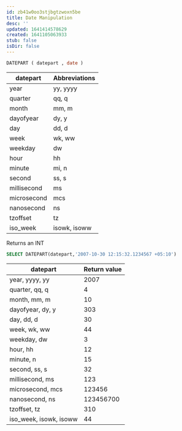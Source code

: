 ```yaml
---
id: zb41w0oo3stjbgtzwoxn5be
title: Date Manipulation
desc: ''
updated: 1641414578629
created: 1641105063933
stub: false
isDir: false
---
```



```sql
DATEPART ( datepart , date )
```

| datepart    | Abbreviations |
| ----------- | ------------- |
| year        | yy, yyyy      |
| quarter     | qq, q         |
| month       | mm, m         |
| dayofyear   | dy, y         |
| day         | dd, d         |
| week        | wk, ww        |
| weekday     | dw            |
| hour        | hh            |
| minute      | mi, n         |
| second      | ss, s         |
| millisecond | ms            |
| microsecond | mcs           |
| nanosecond  | ns            |
| tzoffset    | tz            |
| iso_week    | isowk, isoww  |

Returns an INT

```sql
SELECT DATEPART(datepart,'2007-10-30 12:15:32.1234567 +05:10')
```

| datepart               | Return value |
| ---------------------- | ------------ |
| year, yyyy, yy         | 2007         |
| quarter, qq, q         | 4            |
| month, mm, m           | 10           |
| dayofyear, dy, y       | 303          |
| day, dd, d             | 30           |
| week, wk, ww           | 44           |
| weekday, dw            | 3            |
| hour, hh               | 12           |
| minute, n              | 15           |
| second, ss, s          | 32           |
| millisecond, ms        | 123          |
| microsecond, mcs       | 123456       |
| nanosecond, ns         | 123456700    |
| tzoffset, tz           | 310          |
| iso_week, isowk, isoww | 44           |
